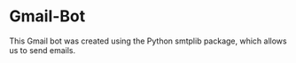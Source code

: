 # Gmail-Bot
This Gmail bot was created using the Python smtplib package, which allows us to send emails.

